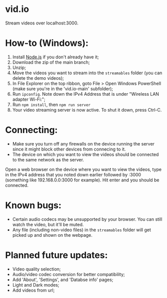 # vid.io
Stream videos over localhost:3000.
# How-to (Windows):
1. Install [Node.js](https://nodejs.org/en/) if you don't already have it;
2. Download the zip of the main branch;
3. Unzip;
4. Move the videos you want to stream into the `streamables` folder (you can delete the demo videos);
5. In File Explorer on the top ribbon, goto File > Open Windows PowerShell (make sure you're in the 'vid.io-main' subfolder);
6. Run `ipconfig`. Note down the IPv4 Address that is under "Wireless LAN adapter Wi-Fi:";
7. Run `npm install`, then `npm run server`
8. Your video streaming server is now active. To shut it down, press Ctrl-C.

# Connecting:
- Make sure you turn off any firewalls on the device running the server since it might block other devices from connecing to it. 
- The device on which you want to view the videos should be connected to the same network as the server.

Open a web browser on the device where you want to view the videos, type in the IPv4 address that you noted down earlier followed by :3000 (something like 192.168.0.0:3000 for 
example). Hit enter and you should be connected.

# Known bugs:
- Certain audio codecs may be unsupported by your browser. You can still watch the video, but it'll be muted.
- Any file (including non-video files) in the `streamables` folder will get picked up and shown on the webpage. 

# Planned future updates:
- Video quality selection;
- Audio/video codec conversion for better compatibility;
- Add 'About', 'Settings', and 'Databse info' pages;
- Light and Dark modes;
- Add videos from url;
